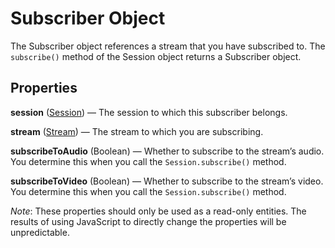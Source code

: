 # Subscriber Object

The Subscriber object references a stream that you have subscribed to. The `subscribe()` method of the Session object returns a Subscriber object.

## Properties

**session** ([Session](stream.md)) — The session to which this subscriber belongs.

**stream** ([Stream](stream.md)) — The stream to which you are subscribing.

**subscribeToAudio** (Boolean) — Whether to subscribe to the stream’s audio. You determine this when you call the `Session.subscribe()` method.

**subscribeToVideo** (Boolean) — Whether to subscribe to the stream’s video. You determine this when you call the `Session.subscribe()` method.

*Note*: These properties should only be used as a read-only entities. The results of using JavaScript to directly change the properties will be unpredictable.

